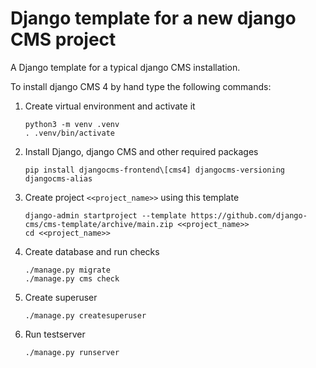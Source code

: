 # Django template for a new django CMS project

A Django template for a typical django CMS installation.

To install django CMS 4 by hand type the following commands:

1. Create virtual environment and activate it
   ```
   python3 -m venv .venv
   . .venv/bin/activate
   ```
2. Install Django, django CMS and other required packages
   ```
   pip install djangocms-frontend\[cms4] djangocms-versioning djangocms-alias
   ```
3. Create project `<<project_name>>` using this template
   ```
   django-admin startproject --template https://github.com/django-cms/cms-template/archive/main.zip <<project_name>>
   cd <<project_name>>
   ```
4. Create database and run checks
   ```
   ./manage.py migrate
   ./manage.py cms check
   ```
5. Create superuser
   ```
   ./manage.py createsuperuser
   ```
6. Run testserver
   ```
   ./manage.py runserver
   ```

